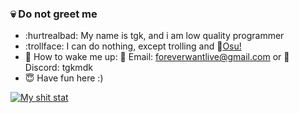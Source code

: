 ### :skull: Do not greet me 
* :hurtrealbad: My name is tgk, and i am low quality programmer
* :trollface: I can do nothing, except trolling and :ghost:[Osu!](https://github.com/ppy/osu)
* :hocho: How to wake me up: :toilet: Email: foreverwantlive@gmail.com or :hankey: Discord: tgkmdk
* :innocent: Have fun here :)

[![My shit stat](https://github-readme-stats.vercel.app/api?username=tgkzz)](https://github.com/anuraghazra/github-readme-stats)

<!--
**tgkzz/tgkzz** is a ✨ _special_ ✨ repository because its `README.md` (this file) appears on your GitHub profile.
